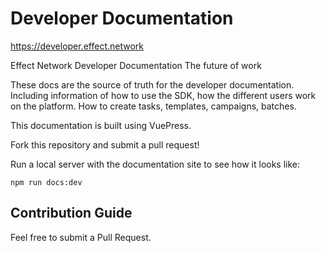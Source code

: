 # Developer Documentation

https://developer.effect.network

Effect Network Developer Documentation
The future of work

These docs are the source of truth for the developer documentation. 
Including information of how to use the SDK, how the different users work on the platform. 
How to create tasks, templates, campaigns, batches. 

This documentation is built using VuePress. 

Fork this repository and submit a pull request!

Run a local server with the documentation site to see how it looks like:
```
npm run docs:dev
```


## Contribution Guide
Feel free to submit a Pull Request.

